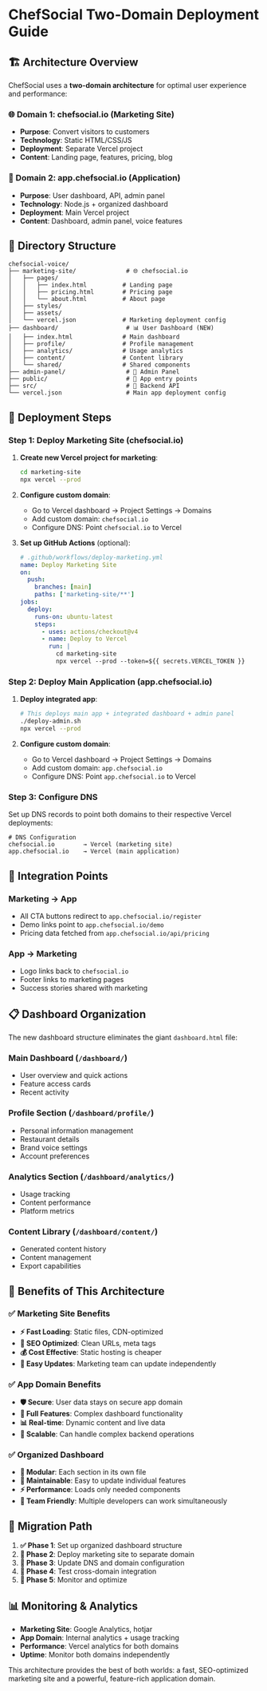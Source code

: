 # ChefSocial Two-Domain Deployment Guide

## 🏗️ Architecture Overview

ChefSocial uses a **two-domain architecture** for optimal user experience and performance:

### 🌐 Domain 1: chefsocial.io (Marketing Site)
- **Purpose**: Convert visitors to customers
- **Technology**: Static HTML/CSS/JS
- **Deployment**: Separate Vercel project
- **Content**: Landing page, features, pricing, blog

### 🎯 Domain 2: app.chefsocial.io (Application)
- **Purpose**: User dashboard, API, admin panel
- **Technology**: Node.js + organized dashboard
- **Deployment**: Main Vercel project
- **Content**: Dashboard, admin panel, voice features

## 📁 Directory Structure

```
chefsocial-voice/
├── marketing-site/              # 🌐 chefsocial.io
│   ├── pages/
│   │   ├── index.html          # Landing page
│   │   ├── pricing.html        # Pricing page
│   │   └── about.html          # About page
│   ├── styles/
│   ├── assets/
│   └── vercel.json             # Marketing deployment config
├── dashboard/                   # 📊 User Dashboard (NEW)
│   ├── index.html              # Main dashboard
│   ├── profile/                # Profile management
│   ├── analytics/              # Usage analytics
│   ├── content/                # Content library
│   └── shared/                 # Shared components
├── admin-panel/                 # 🔧 Admin Panel
├── public/                      # 🎯 App entry points
├── src/                         # 🚀 Backend API
└── vercel.json                  # Main app deployment config
```

## 🚀 Deployment Steps

### Step 1: Deploy Marketing Site (chefsocial.io)

1. **Create new Vercel project for marketing**:
   ```bash
   cd marketing-site
   npx vercel --prod
   ```

2. **Configure custom domain**:
   - Go to Vercel dashboard → Project Settings → Domains
   - Add custom domain: `chefsocial.io`
   - Configure DNS: Point `chefsocial.io` to Vercel

3. **Set up GitHub Actions** (optional):
   ```yaml
   # .github/workflows/deploy-marketing.yml
   name: Deploy Marketing Site
   on:
     push:
       branches: [main]
       paths: ['marketing-site/**']
   jobs:
     deploy:
       runs-on: ubuntu-latest
       steps:
         - uses: actions/checkout@v4
         - name: Deploy to Vercel
           run: |
             cd marketing-site
             npx vercel --prod --token=${{ secrets.VERCEL_TOKEN }}
   ```

### Step 2: Deploy Main Application (app.chefsocial.io)

1. **Deploy integrated app**:
   ```bash
   # This deploys main app + integrated dashboard + admin panel
   ./deploy-admin.sh
   npx vercel --prod
   ```

2. **Configure custom domain**:
   - Go to Vercel dashboard → Project Settings → Domains
   - Add custom domain: `app.chefsocial.io`
   - Configure DNS: Point `app.chefsocial.io` to Vercel

### Step 3: Configure DNS

Set up DNS records to point both domains to their respective Vercel deployments:

```
# DNS Configuration
chefsocial.io        → Vercel (marketing site)
app.chefsocial.io    → Vercel (main application)
```

## 🔗 Integration Points

### Marketing → App
- All CTA buttons redirect to `app.chefsocial.io/register`
- Demo links point to `app.chefsocial.io/demo`
- Pricing data fetched from `app.chefsocial.io/api/pricing`

### App → Marketing
- Logo links back to `chefsocial.io`
- Footer links to marketing pages
- Success stories shared with marketing

## 📋 Dashboard Organization

The new dashboard structure eliminates the giant `dashboard.html` file:

### Main Dashboard (`/dashboard/`)
- User overview and quick actions
- Feature access cards
- Recent activity

### Profile Section (`/dashboard/profile/`)
- Personal information management
- Restaurant details
- Brand voice settings
- Account preferences

### Analytics Section (`/dashboard/analytics/`)
- Usage tracking
- Content performance
- Platform metrics

### Content Library (`/dashboard/content/`)
- Generated content history
- Content management
- Export capabilities

## 🔧 Benefits of This Architecture

### ✅ **Marketing Site Benefits**
- **⚡ Fast Loading**: Static files, CDN-optimized
- **🎯 SEO Optimized**: Clean URLs, meta tags
- **💰 Cost Effective**: Static hosting is cheaper
- **🔄 Easy Updates**: Marketing team can update independently

### ✅ **App Domain Benefits**
- **🛡️ Secure**: User data stays on secure app domain
- **🔧 Full Features**: Complex dashboard functionality
- **📊 Real-time**: Dynamic content and live data
- **🚀 Scalable**: Can handle complex backend operations

### ✅ **Organized Dashboard**
- **📁 Modular**: Each section in its own file
- **🔄 Maintainable**: Easy to update individual features
- **⚡ Performance**: Loads only needed components
- **👥 Team Friendly**: Multiple developers can work simultaneously

## 🚧 Migration Path

1. **✅ Phase 1**: Set up organized dashboard structure
2. **🔄 Phase 2**: Deploy marketing site to separate domain
3. **🔄 Phase 3**: Update DNS and domain configuration
4. **🔄 Phase 4**: Test cross-domain integration
5. **🔄 Phase 5**: Monitor and optimize

## 📊 Monitoring & Analytics

- **Marketing Site**: Google Analytics, hotjar
- **App Domain**: Internal analytics + usage tracking
- **Performance**: Vercel analytics for both domains
- **Uptime**: Monitor both domains independently

This architecture provides the best of both worlds: a fast, SEO-optimized marketing site and a powerful, feature-rich application domain.